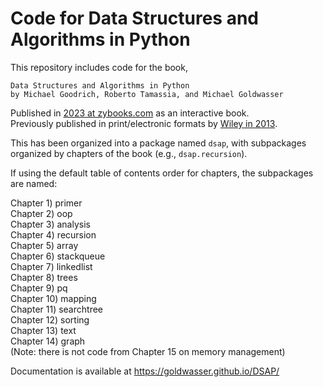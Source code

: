 # Code for Data Structures and Algorithms in Python

This repository includes code for the book,
```
Data Structures and Algorithms in Python
by Michael Goodrich, Roberto Tamassia, and Michael Goldwasser
```

Published in [2023 at zybooks.com](https://www.zybooks.com/catalog/data-structures-algorithms-python/) as an interactive book.   
Previously published in print/electronic formats by
[Wiley in 2013](https://www.wiley.com/en-us/Data+Structures+and+Algorithms+in+Python-p-9781118290279).


This has been organized into a package named `dsap`, with subpackages
organized by chapters of the book (e.g., `dsap.recursion`).

If using the default table of contents order for chapters, the subpackages are named:

Chapter 1)  primer  
Chapter 2)  oop  
Chapter 3)  analysis  
Chapter 4)  recursion  
Chapter 5)  array  
Chapter 6)  stackqueue  
Chapter 7)  linkedlist  
Chapter 8)  trees  
Chapter 9)  pq  
Chapter 10) mapping  
Chapter 11) searchtree  
Chapter 12) sorting  
Chapter 13) text  
Chapter 14) graph  
(Note: there is not code from Chapter 15 on memory management)

Documentation is available at https://goldwasser.github.io/DSAP/